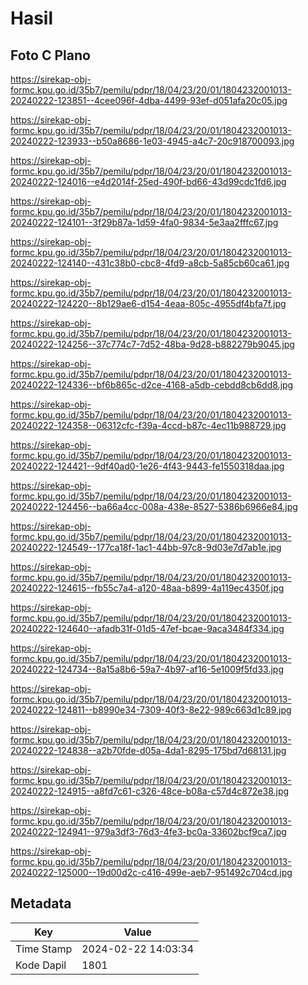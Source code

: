 # Hasil

## Foto C Plano

https://sirekap-obj-formc.kpu.go.id/35b7/pemilu/pdpr/18/04/23/20/01/1804232001013-20240222-123851--4cee096f-4dba-4499-93ef-d051afa20c05.jpg

https://sirekap-obj-formc.kpu.go.id/35b7/pemilu/pdpr/18/04/23/20/01/1804232001013-20240222-123933--b50a8686-1e03-4945-a4c7-20c918700093.jpg

https://sirekap-obj-formc.kpu.go.id/35b7/pemilu/pdpr/18/04/23/20/01/1804232001013-20240222-124016--e4d2014f-25ed-490f-bd66-43d99cdc1fd6.jpg

https://sirekap-obj-formc.kpu.go.id/35b7/pemilu/pdpr/18/04/23/20/01/1804232001013-20240222-124101--3f29b87a-1d59-4fa0-9834-5e3aa2fffc67.jpg

https://sirekap-obj-formc.kpu.go.id/35b7/pemilu/pdpr/18/04/23/20/01/1804232001013-20240222-124140--431c38b0-cbc8-4fd9-a8cb-5a85cb60ca61.jpg

https://sirekap-obj-formc.kpu.go.id/35b7/pemilu/pdpr/18/04/23/20/01/1804232001013-20240222-124220--8b129ae6-d154-4eaa-805c-4955df4bfa7f.jpg

https://sirekap-obj-formc.kpu.go.id/35b7/pemilu/pdpr/18/04/23/20/01/1804232001013-20240222-124256--37c774c7-7d52-48ba-9d28-b882279b9045.jpg

https://sirekap-obj-formc.kpu.go.id/35b7/pemilu/pdpr/18/04/23/20/01/1804232001013-20240222-124336--bf6b865c-d2ce-4168-a5db-cebdd8cb6dd8.jpg

https://sirekap-obj-formc.kpu.go.id/35b7/pemilu/pdpr/18/04/23/20/01/1804232001013-20240222-124358--06312cfc-f39a-4ccd-b87c-4ec11b988729.jpg

https://sirekap-obj-formc.kpu.go.id/35b7/pemilu/pdpr/18/04/23/20/01/1804232001013-20240222-124421--9df40ad0-1e26-4f43-9443-fe1550318daa.jpg

https://sirekap-obj-formc.kpu.go.id/35b7/pemilu/pdpr/18/04/23/20/01/1804232001013-20240222-124456--ba66a4cc-008a-438e-8527-5386b6966e84.jpg

https://sirekap-obj-formc.kpu.go.id/35b7/pemilu/pdpr/18/04/23/20/01/1804232001013-20240222-124549--177ca18f-1ac1-44bb-97c8-9d03e7d7ab1e.jpg

https://sirekap-obj-formc.kpu.go.id/35b7/pemilu/pdpr/18/04/23/20/01/1804232001013-20240222-124615--fb55c7a4-a120-48aa-b899-4a119ec4350f.jpg

https://sirekap-obj-formc.kpu.go.id/35b7/pemilu/pdpr/18/04/23/20/01/1804232001013-20240222-124640--afadb31f-01d5-47ef-bcae-9aca3484f334.jpg

https://sirekap-obj-formc.kpu.go.id/35b7/pemilu/pdpr/18/04/23/20/01/1804232001013-20240222-124734--8a15a8b6-59a7-4b97-af16-5e1009f5fd33.jpg

https://sirekap-obj-formc.kpu.go.id/35b7/pemilu/pdpr/18/04/23/20/01/1804232001013-20240222-124811--b8990e34-7309-40f3-8e22-989c663d1c89.jpg

https://sirekap-obj-formc.kpu.go.id/35b7/pemilu/pdpr/18/04/23/20/01/1804232001013-20240222-124838--a2b70fde-d05a-4da1-8295-175bd7d68131.jpg

https://sirekap-obj-formc.kpu.go.id/35b7/pemilu/pdpr/18/04/23/20/01/1804232001013-20240222-124915--a8fd7c61-c326-48ce-b08a-c57d4c872e38.jpg

https://sirekap-obj-formc.kpu.go.id/35b7/pemilu/pdpr/18/04/23/20/01/1804232001013-20240222-124941--979a3df3-76d3-4fe3-bc0a-33602bcf9ca7.jpg

https://sirekap-obj-formc.kpu.go.id/35b7/pemilu/pdpr/18/04/23/20/01/1804232001013-20240222-125000--19d00d2c-c416-499e-aeb7-951492c704cd.jpg


## Metadata

| Key        | Value               |
| ---------- | ------------------- |
| Time Stamp | 2024-02-22 14:03:34 |
| Kode Dapil | 1801                |



